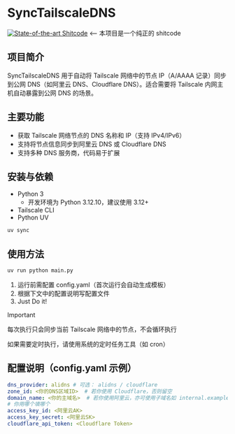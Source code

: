 # SyncTailscaleDNS
[![State-of-the-art Shitcode](http://img.shields.io/static/v1?label=State-of-the-art&message=Shitcode&color=7B5804)](https://github.com/trekhleb/state-of-the-art-shitcode) <-- 本项目是一个纯正的 shitcode

## 项目简介
SyncTailscaleDNS 用于自动将 Tailscale 网络中的节点 IP（A/AAAA 记录）同步到公网 DNS（如阿里云 DNS、Cloudflare DNS）。适合需要将 Tailscale 内网主机自动暴露到公网 DNS 的场景。

## 主要功能
- 获取 Tailscale 网络节点的 DNS 名称和 IP（支持 IPv4/IPv6）
- 支持将节点信息同步到阿里云 DNS 或 Cloudflare DNS
- 支持多种 DNS 服务商，代码易于扩展

## 安装与依赖
- Python 3
  - 开发环境为 Python 3.12.10，建议使用 3.12+
- Tailscale CLI
- Python UV

```bash
uv sync
```

## 使用方法
```bash
uv run python main.py
```

1. 运行前需配置 config.yaml（首次运行会自动生成模板） 
2. 根据下文中的配置说明写配置文件
3. Just Do it!

> [!IMPORTANT]
> 每次执行只会同步当前 Tailscale 网络中的节点，不会循环执行
> 
> 如果需要定时执行，请使用系统的定时任务工具（如 cron）

## 配置说明（config.yaml 示例）
```yaml
dns_provider: alidns # 可选： alidns / cloudflare
zone_id: <你的DNS区域ID>  # 若你使用 Cloudflare，否则留空
domain_name: <你的主域名>  # 若你使用阿里云，亦可使用子域名如 internal.example.com
# 你用哪个填哪个
access_key_id: <阿里云AK> 
access_key_secret: <阿里云SK>
cloudflare_api_token: <Cloudflare Token>
```
